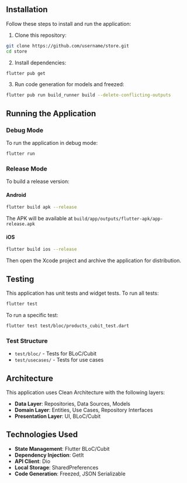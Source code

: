 ## Installation

Follow these steps to install and run the application:

1. Clone this repository:

```bash
git clone https://github.com/username/store.git
cd store
```

2. Install dependencies:

```bash
flutter pub get
```

3. Run code generation for models and freezed:

```bash
flutter pub run build_runner build --delete-conflicting-outputs
```

## Running the Application

### Debug Mode

To run the application in debug mode:

```bash
flutter run
```

### Release Mode

To build a release version:

#### Android

```bash
flutter build apk --release
```

The APK will be available at `build/app/outputs/flutter-apk/app-release.apk`

#### iOS

```bash
flutter build ios --release
```

Then open the Xcode project and archive the application for distribution.

## Testing

This application has unit tests and widget tests. To run all tests:

```bash
flutter test
```

To run a specific test:

```bash
flutter test test/bloc/products_cubit_test.dart
```

### Test Structure

- `test/bloc/` - Tests for BLoC/Cubit
- `test/usecases/` - Tests for use cases

## Architecture

This application uses Clean Architecture with the following layers:

- **Data Layer**: Repositories, Data Sources, Models
- **Domain Layer**: Entities, Use Cases, Repository Interfaces
- **Presentation Layer**: UI, BLoC/Cubit

## Technologies Used

- **State Management**: Flutter BLoC/Cubit
- **Dependency Injection**: GetIt
- **API Client**: Dio
- **Local Storage**: SharedPreferences
- **Code Generation**: Freezed, JSON Serializable
